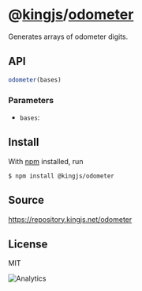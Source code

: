 # @[kingjs][@kingjs]/[odometer][ns0]
Generates arrays of odometer digits.

## API
```ts
odometer(bases)
```

### Parameters
- `bases`: 



## Install
With [npm](https://npmjs.org/) installed, run
```
$ npm install @kingjs/odometer
```

## Source
https://repository.kingjs.net/odometer
## License
MIT

![Analytics](https://analytics.kingjs.net/odometer)

[@kingjs]: https://www.npmjs.com/package/kingjs
[ns0]: https://www.npmjs.com/package/@kingjs/odometer
